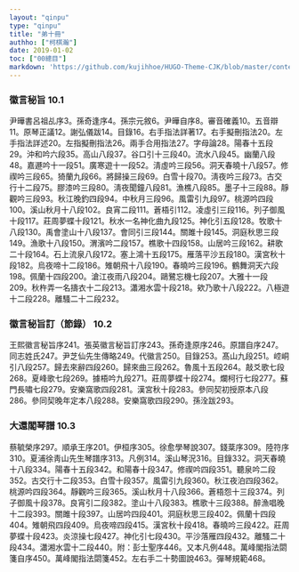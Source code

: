 ```yaml
---
layout: "qinpu"
type: "qinpu"
title: "弟十冊"
authho: ["柯棋瀚"]
date: 2019-01-02
toc: ["00總目"]
markdown: 'https://github.com/kujihhoe/HUGO-Theme-CJK/blob/master/content/qinpu/00table/10.md'
---
```


### 徽言秘旨 10.1

尹曄書呂祖乩序3。孫奇逢序4。孫宗元敘6。尹曄自序8。審音確義10。五音辯11。原琴正議12。謝弘儀跋14。目錄16。右手指法詳著17。右手擬刪指法20。左手指法詳述20。左指擬刪指法26。兩手合用指法27。字母論28。陽春十五段29。沖和吟六段35。高山八段37。谷口引十三段40。流水八段45。幽蘭八段48。嘉遯吟十一段51。廣寒遊十一段52。淸虛吟三段56。洞天春曉十八段57。修禊吟三段65。猗蘭九段66。將歸操三段69。白雪十段70。淸夜吟三段73。古交行十二段75。膠漆吟三段80。淸夜聞鐘八段81。漁樵八段85。墨子十三段88。靜觀吟三段93。秋江晚釣四段94。中秋月三段96。風雷引九段97。桃源吟四段100。溪山秋月十八段102。良宵二段111。蒼梧引112。凌虛引三段116。列子御風十段117。莊周夢蝶十段121。秋水一名神化曲九段125。神化引五段128。牧歌十八段130。禹會塗山十八段137。會同引三段144。關雎十段145。洞庭秋思三段149。漁歌十八段150。渭濱吟二段157。樵歌十四段158。山居吟三段162。耕歌二十段164。石上流泉八段172。塞上鴻十五段175。雁落平沙五段180。漢宮秋十段182。烏夜啼十二段186。雉朝飛十八段190。春曉吟三段196。鶴舞洞天六段198。佩蘭十四段200。滄江夜雨八段204。鷗鷺忘機七段207。大雅十一段209。秋杵弄一名擣衣十二段213。瀟湘水雲十段218。欸乃歌十八段222。八極遊十二段228。離騷二十二段232。

### 徽言秘旨訂（節錄） 10.2

王熙徽言秘旨序241。張英徽言秘旨訂序243。孫奇逢原序246。原譜自序247。同志姓氏247。尹芝仙先生傳略249。代徽言250。目錄253。髙山九段251。崆峒引八段257。歸去來辭四段260。歸來曲三段262。魯風十五段264。敲爻歌七段268。夏峰歌七段269。據梧吟九段271。莊周夢蝶十段274。爛柯行七段277。蘇門長嘯七段279。安樂窩歌四段281。漢宮秋十段283。參同契初授原本八段286。參同契晚年定本八段288。安樂窩歌四段290。孫洤跋293。

### 大還閣琴譜 10.3

蔡毓榮序297。順承王序201。伊桓序305。徐愈學琴說307。錢棻序309。陸符序310。夏浦徐靑山先生琴譜序313。凡例314。溪山琴況316。目錄332。洞天春曉十八段334。陽春十五段342。和陽春十段347。修禊吟四段351。聽泉吟二段352。古交行十二段353。白雪十段357。風雷引九段360。秋江夜泊四段362。桃源吟四段364。靜觀吟三段365。溪山秋月十八段366。蒼梧怨十三段374。列子御風十段378。良宵引二段382。塗山十八段383。樵歌十三段388。醉漁唱晚十二段393。關雎十段397。山居吟四段401。洞庭秋思三段402。佩蘭十四段404。雉朝飛四段409。烏夜啼四段415。漢宮秋十段418。春曉吟三段422。莊周夢蝶十段423。炎涼操七段427。神化引七段430。平沙落雁四段432。離騷二十段434。瀟湘水雲十二段440。附：彭士聖序446。又本凡例448。萬峰閣指法閟箋自序450。萬峰閣指法閟箋452。左右手二十勢圖說463。彈琴規範468。
